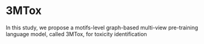 # 3MTox
In this study, we propose a motifs-level graph-based multi-view pre-training language model, called 3MTox, for toxicity identification
